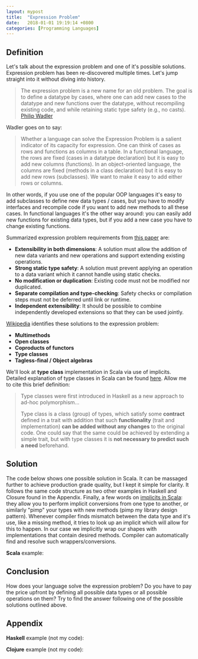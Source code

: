 ```yaml
---
layout: mypost
title:  "Expression Problem"
date:   2018-01-01 19:19:14 +0800
categories: [Programming Languages]
---
```

## Definition
Let's talk about the expression problem and one of it's possible solutions. Expression problem has been re-discovered multiple times. Let's jump straight into it without diving into history.

>The expression problem is a new name for an old problem. The goal is to define a datatype by cases, where one can add new cases to the datatype and new functions over the datatype, without recompiling existing code, and while retaining static type safety (e.g., no casts).
[Philip Wadler](http://homepages.inf.ed.ac.uk/wadler/papers/expression/expression.txt)

Wadler goes on to say:
> Whether a language can solve the Expression Problem is a salient indicator of its capacity for expression.  One can think of cases as
rows and functions as columns in a table.  In a functional language, the rows are fixed (cases in a datatype declaration) but it is easy to add new columns (functions).  In an object-oriented language, the columns are fixed (methods in a class declaration) but it is easy to
add new rows (subclasses).  We want to make it easy to add either rows or columns.

In other words, if you use one of the popular OOP languages it's easy to add subclasses to define new data types / cases, but you have to modify interfaces and recompile code if you want to add new methods to all these cases. In functional languages it's the other way around: you can easily add new functions for existing data types, but if you add a new case you have to change existing functions.

Summarized expression problem requirements from [this paper](https://www.cs.utexas.edu/~wcook/Drafts/2012/ecoop2012.pdf) are:
* **Extensibility in both dimensions**: A solution must allow the addition of new data variants and new operations and support extending existing operations.
* **Strong static type safety**: A solution must prevent applying an operation to a data variant which it cannot handle using static checks.
* **No modification or duplication**: Existing code must not be modified nor duplicated.
* **Separate compilation and type-checking**: Safety checks or compilation steps must not be deferred until link or runtime.
* **Independent extensibility**: It should be possible to combine independently developed extensions so that they can be used jointly.

[Wikipedia](https://en.wikipedia.org/wiki/Expression_problem) identifies these solutions to the expression problem:

* **Multimethods**
* **Open classes**
* **Coproducts of functors**
* **Type classes**
* **Tagless-final / Object algebras**

We'll look at **type class** implementation in Scala via use of implicits. Detailed explanation of type classes in Scala can be found [here](https://blog.scalac.io/2017/04/19/typeclasses-in-scala.html). Allow me to cite this brief definition:
> Type classes were first introduced in Haskell as a new approach to ad-hoc polymorphism...
>
> Type class is a class (group) of types, which satisfy some **contract** defined in a trait with addition that such **functionality** (trait and implementation) **can be added without any changes** to the original code. One could say that the same could be achieved by extending a simple trait, but with type classes it is **not necessary to predict such a need** beforehand.

## Solution
The code below shows one possible solution in Scala. It can be massaged further to achieve production grade quality, but I kept it simple for clarity. It follows the same code structure as two other examples in Haskell and Closure found in the Appendix. Finally, a few words on [implicits in Scala](https://docs.scala-lang.org/overviews/core/implicit-classes.html): they allow you to perform implicit conversions from one type to another, or similarly "pimp" your types with new methods (pimp my library design pattern). Whenever compiler finds mismatch between the data type and it's use, like a missing method, it tries to look up an implicit which will allow for this to happen. In our case we implicitly wrap our shapes with implementations that contain desired methods. Compiler can automatically find and resolve such wrappers/conversions.

**Scala** example:

<script src="https://gist.github.com/izmailoff/41c7f790eb97042c307885388754a0be.js"></script>


## Conclusion
How does your language solve the expression problem? Do you have to pay the price upfront by defining all possible data types or all possible operations on them? Try to find the answer following one of the possible solutions outlined above.


## Appendix
**Haskell** example (not my code):

<script src="https://gist.github.com/izmailoff/e11e1efef5f93d81333bba9fb54b3f57.js"></script>

**Clojure** example (not my code):

<script src="https://gist.github.com/elnygren/e34368a86d62f0cb75f04ba903f7834a.js"></script>
